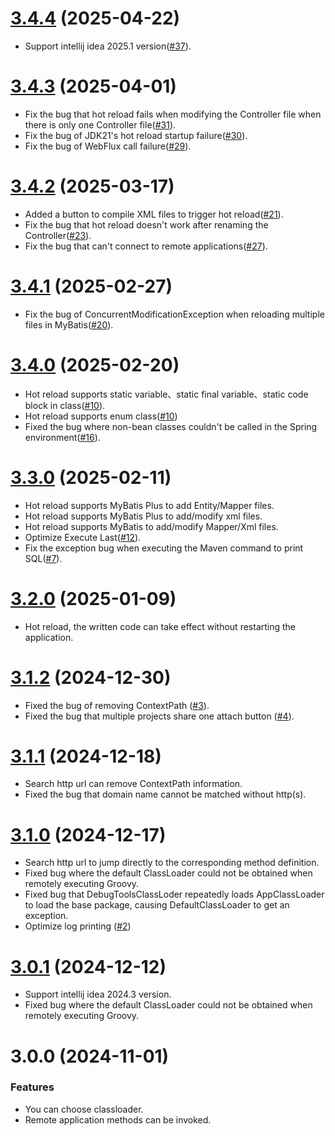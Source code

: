 # [3.4.4](https://github.com/java-hot-deploy/debug-tools/compare/v3.4.3...v3.4.4) (2025-04-22)

- Support intellij idea 2025.1 version([#37](https://github.com/java-hot-deploy/debug-tools/issues/37)).

# [3.4.3](https://github.com/java-hot-deploy/debug-tools/compare/v3.4.2...v3.4.3) (2025-04-01)

- Fix the bug that hot reload fails when modifying the Controller file when there is only one Controller file([#31](https://github.com/java-hot-deploy/debug-tools/issues/31)).
- Fix the bug of JDK21's hot reload startup failure([#30](https://github.com/java-hot-deploy/debug-tools/issues/30)).
- Fix the bug of WebFlux call failure([#29](https://github.com/java-hot-deploy/debug-tools/issues/29)).

# [3.4.2](https://github.com/java-hot-deploy/debug-tools/compare/v3.4.1...v3.4.2) (2025-03-17)

- Added a button to compile XML files to trigger hot reload([#21](https://github.com/java-hot-deploy/debug-tools/issues/21)).
- Fix the bug that hot reload doesn't work after renaming the Controller([#23](https://github.com/java-hot-deploy/debug-tools/issues/23)).
- Fix the bug that can't connect to remote applications([#27](https://github.com/java-hot-deploy/debug-tools/issues/27)).

# [3.4.1](https://github.com/java-hot-deploy/debug-tools/compare/v3.4.0...v3.4.1) (2025-02-27)

- Fix the bug of ConcurrentModificationException when reloading multiple files in MyBatis([#20](https://github.com/java-hot-deploy/debug-tools/issues/20)).

# [3.4.0](https://github.com/java-hot-deploy/debug-tools/compare/v3.3.0...v3.4.0) (2025-02-20)

- Hot reload supports static variable、static final variable、static code block in class([#10](https://github.com/java-hot-deploy/debug-tools/issues/10)).
- Hot reload supports enum class([#10](https://github.com/java-hot-deploy/debug-tools/issues/10))
- Fixed the bug where non-bean classes couldn't be called in the Spring environment([#16](https://github.com/java-hot-deploy/debug-tools/issues/16)).

# [3.3.0](https://github.com/java-hot-deploy/debug-tools/compare/v3.2.0...v3.3.0) (2025-02-11)

- Hot reload supports MyBatis Plus to add Entity/Mapper files.
- Hot reload supports MyBatis Plus to add/modify xml files.
- Hot reload supports MyBatis to add/modify Mapper/Xml files.
- Optimize Execute Last([#12](https://github.com/java-hot-deploy/debug-tools/issues/12)).
- Fix the exception bug when executing the Maven command to print SQL([#7](https://github.com/java-hot-deploy/debug-tools/issues/7)).

# [3.2.0](https://github.com/java-hot-deploy/debug-tools/compare/v3.1.2...v3.2.0) (2025-01-09)

- Hot reload, the written code can take effect without restarting the application.

# [3.1.2](https://github.com/java-hot-deploy/debug-tools/compare/v3.1.1...v3.1.2) (2024-12-30)

- Fixed the bug of removing ContextPath ([#3](https://github.com/java-hot-deploy/debug-tools/issues/3)).
- Fixed the bug that multiple projects share one attach button ([#4](https://github.com/java-hot-deploy/debug-tools/issues/4)).

# [3.1.1](https://github.com/java-hot-deploy/debug-tools/compare/v3.1.0...v3.1.1) (2024-12-18)

- Search http url can remove ContextPath information. 
- Fixed the bug that domain name cannot be matched without http(s).

# [3.1.0](https://github.com/java-hot-deploy/debug-tools/compare/v3.0.1...v3.1.0) (2024-12-17)

- Search http url to jump directly to the corresponding method definition.
- Fixed bug where the default ClassLoader could not be obtained when remotely executing Groovy.
- Fixed bug that DebugToolsClassLoder repeatedly loads AppClassLoader to load the base package, causing DefaultClassLoader to get an exception.
- Optimize log printing ([#2](https://github.com/java-hot-deploy/debug-tools/issues/2))

# [3.0.1](https://github.com/java-hot-deploy/debug-tools/compare/v3.0.0...v3.0.1) (2024-12-12)

- Support intellij idea 2024.3 version.
- Fixed bug where the default ClassLoader could not be obtained when remotely executing Groovy.

# 3.0.0 (2024-11-01)

### Features

- You can choose classloader.
- Remote application methods can be invoked.
